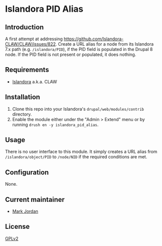 # Islandora PID Alias

## Introduction

A first attempt at addressing https://github.com/Islandora-CLAW/CLAW/issues/822. Create a URL alias for a node from its Islandora 7.x path (e.g. `/islandora/PID`), if the PID field is populated in the Drupal 8 node. If the PID field is not present or populated, it does nothing.

## Requirements

* [Islandora](https://github.com/Islandora-CLAW/islandora) a.k.a. CLAW

## Installation

1. Clone this repo into your Islandora's `drupal/web/modules/contrib` directory.
1. Enable the module either under the "Admin > Extend" menu or by running `drush en -y islandora_pid_alias`.

## Usage

There is no user interface to this module. It simply creates a URL alias from `/islandora/object/PID` to `/node/NID` if the required conditions are met.

## Configuration

None.

## Current maintainer

* [Mark Jordan](https://github.com/mjordan)

## License

[GPLv2](http://www.gnu.org/licenses/gpl-2.0.txt)
